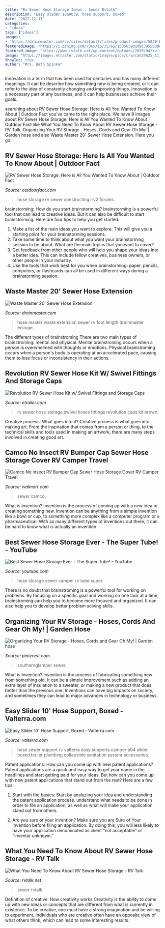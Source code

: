 ```yaml
---
title: "Rv Sewer Hose Storage Ideas : Sewer Rvtalk"
description: "Easy slider 10&#039; hose support, boxed"
date: "2022-12-17"
categories:
- "ideas"
tags: ["ideas"]
images:
- "https://drainmaster.com/rv/sites/default/files/product-images/5820-Waste-Master-20ft-Extension-Hose.jpg"
featuredImage: "https://i.pinimg.com/736x/15/35/65/153565901d9c395583ded10e57960e57.jpg"
featured_image: "https://www.rvtalk.net/wp-content/uploads/2020/04/rv-sewer-hose-storage-min.jpg"
image: "https://images.etrailer.com/static/images/pics/c/a/cam39625_11_1000.jpg"
ShowToc: true
author: "Mrs. Beth Spinka"
---
```



Innovation is a term that has been used for centuries and has many different meanings. It can be describe how something new is being created, or it can refer to the idea of constantly changing and improving things. Innovation is a necessary part of any business, and it can help businesses achieve their goals.

	

		
searching about RV Sewer Hose Storage: Here is All You Wanted To Know About | Outdoor Fact you've came to the right place. We have 8 Images about RV Sewer Hose Storage: Here is All You Wanted To Know About | Outdoor Fact like What You Need To Know About RV Sewer Hose Storage - RV Talk, Organizing Your RV Storage - Hoses, Cords and Gear Oh My! | Garden hose and also Waste Master 20&#039; Sewer Hose Extension. Here you go:
		
    
## RV Sewer Hose Storage: Here Is All You Wanted To Know About | Outdoor Fact

<img loading=lazy src="https://outdoorfact.com/wp-content/uploads/2018/09/sewer-hose-storage-rv.jpg" onerror="this.onerror=null;this.src='https://tse3.mm.bing.net/th?id=OIP.kAiIjA25F1jmJABwh3mXpgHaEK&amp;pid=15.1';" alt="RV Sewer Hose Storage: Here is All You Wanted To Know About | Outdoor Fact">

_Source: outdoorfact.com_

>hose storage rv sewer constructing irv2 forums. 

	

brainstorming: How do you start brainstorming?
brainstorming is a powerful tool that can lead to creative ideas. But it can also be difficult to start brainstorming. Here are four tips to help you get started: 
1. Make a list of the main ideas you want to explore. This will give you a starting point for your brainstorming sessions.
2. Take some time to think about what you want your brainstorming session to be about. What are the main topics that you want to cover? 
3. Get feedback from other people who will help you shape your ideas into a better idea. This can include fellow creatives, business owners, or other people in your industry. 
4. Use the tools that work best for you when brainstorming: paper, pencils, computers, or flashcards can all be used in different ways during a brainstorming session.

    
## Waste Master 20&#039; Sewer Hose Extension

<img loading=lazy src="https://drainmaster.com/rv/sites/default/files/product-images/5820-Waste-Master-20ft-Extension-Hose.jpg" onerror="this.onerror=null;this.src='https://tse1.mm.bing.net/th?id=OIP.d3hEeKbrzlBSWCHZE8MLIAHaE7&amp;pid=15.1';" alt="Waste Master 20&#039; Sewer Hose Extension">

_Source: drainmaster.com_

>hose master waste extension sewer rv foot length drainmaster enlarge. 

	

The different types of brainstroming
There are two main types of brainstroming: mental and physical. Mental brainstroming occurs when a person is overwhelmed with thoughts or emotions. Physical brainstroming occurs when a person's body is operating at an accelerated pace, causing them to lose focus or inconsistency in their actions.

    
## Revolution RV Sewer Hose Kit W/ Swivel Fittings And Storage Caps

<img loading=lazy src="https://images.etrailer.com/static/images/pics/c/a/cam39625_11_1000.jpg" onerror="this.onerror=null;this.src='https://tse2.mm.bing.net/th?id=OIP.nq3532BSKpcuA-wbyjLRRQHaG6&amp;pid=15.1';" alt="Revolution RV Sewer Hose Kit w/ Swivel Fittings and Storage Caps">

_Source: etrailer.com_

>rv sewer hose storage swivel hoses fittings revolution caps kit brown. 

	

Creative process: What goes into it?
Creative process is what goes into making art. From the inspiration that comes from a person or thing, to the technical skills and tools used in making an artwork, there are many steps involved in creating good art.

    
## Camco No Insect RV Bumper Cap Sewer Hose Storage Cover RV Camper Travel

<img loading=lazy src="https://i5.walmartimages.com/asr/5ae8fbbb-5cc6-4d9e-b5d5-c56428f4f064_1.bc2b020c111af0be05001fcbe395a4a1.jpeg?odnWidth=1000&amp;odnHeight=1000&amp;odnBg=ffffff" onerror="this.onerror=null;this.src='https://tse1.mm.bing.net/th?id=OIP.OArYIpZ0uTYti2YTa9sg5wHaHa&amp;pid=15.1';" alt="Camco No Insect RV Bumper Cap Sewer Hose Storage Cover RV Camper Travel">

_Source: walmart.com_

>sewer camco. 

	

What is invention?
Invention is the process of coming up with a new idea or creating something new. Invention can be anything from a simple invention like a bowl or cup, to something more complex like a computer program or a pharmaceutical. With so many different types of inventions out there, it can be hard to know what is actually an invention.

    
## Best Sewer Hose Storage Ever - The Super Tube! - YouTube

<img loading=lazy src="https://i.ytimg.com/vi/_xlvdJt5adw/maxresdefault.jpg" onerror="this.onerror=null;this.src='https://tse2.mm.bing.net/th?id=OIP.VzDyY5jDtGvdt_FKWwEr4wHaEK&amp;pid=15.1';" alt="Best Sewer Hose Storage Ever - The Super Tube! - YouTube">

_Source: youtube.com_

>hose storage sewer camper rv tube super. 

	

There is no doubt that brainstroming is a powerful tool for working on problems. By focusing on a specific goal and working on one task at a time, brainstroming can help you to become more focused and organized. It can also help you to develop better problem solving skills.

    
## Organizing Your RV Storage - Hoses, Cords And Gear Oh My! | Garden Hose

<img loading=lazy src="https://i.pinimg.com/736x/15/35/65/153565901d9c395583ded10e57960e57.jpg" onerror="this.onerror=null;this.src='https://tse2.mm.bing.net/th?id=OIP.yM0yxv1BY3B63JTr5COsgAHaJ3&amp;pid=15.1';" alt="Organizing Your RV Storage - Hoses, Cords and Gear Oh My! | Garden hose">

_Source: pinterest.com_

>southernglamper sewer. 

	

What is Invention?
Invention is the process of fabricating something new from something old. It can be a simple improvement such as adding an extra layer of insulation to a sweater, or making a new product that does better than the previous one. Inventions can have big impacts on society, and sometimes they can lead to major advances in technology or business.

    
## Easy Slider 10&#039; Hose Support, Boxed - Valterra.com

<img loading=lazy src="https://www.valterra.com/wp-content/uploads/2014/12/A04-0009_in-use.jpg" onerror="this.onerror=null;this.src='https://tse2.mm.bing.net/th?id=OIP.nQbujNiDRPr6U9GiJaqWFwHaEB&amp;pid=15.1';" alt="Easy Slider 10&#039; Hose Support, Boxed - Valterra.com">

_Source: valterra.com_

>hose sewer support rv valterra easy supports camper a04 slider boxed trailer plumbing collapsible sanitation system accessories. 

	

Patent applications: How can you come up with new patent applications?
Patent applications are a quick and easy way to get your name in the headlines and start getting paid for your ideas. But how can you come up with new patent applications that stand out from the rest? Here are a few tips: 
1. Start with the basics: Start by analyzing your idea and understanding the patent application process. understand what needs to be done in order to file an application, as well as what will make your application stand out from others. 

2. Are you sure of your invention? Make sure you are Sure of Your Invention before filing an application. By doing this, you will less likely to have your application denominated as client “not acceptable” or “inventor unknown.” 


    
## What You Need To Know About RV Sewer Hose Storage - RV Talk

<img loading=lazy src="https://www.rvtalk.net/wp-content/uploads/2020/04/rv-sewer-hose-storage-min.jpg" onerror="this.onerror=null;this.src='https://tse1.mm.bing.net/th?id=OIP.K46C8XK3ShaxMZ3FzZopVQHaE9&amp;pid=15.1';" alt="What You Need To Know About RV Sewer Hose Storage - RV Talk">

_Source: rvtalk.net_

>sewer rvtalk. 

	

Definition of creative: How creativity works
Creativity is the ability to come up with new ideas or concepts that are different from what is currently in existence. To be creative, one must have a strong imagination and be willing to experiment. Individuals who are creative often have an opposite view of what others think, which can lead to some interesting results.

